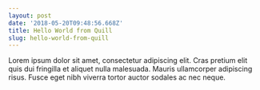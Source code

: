```yaml
---
layout: post
date: '2018-05-20T09:48:56.668Z'
title: Hello World from Quill
slug: hello-world-from-quill
---
```

Lorem ipsum dolor sit amet, consectetur adipiscing elit. Cras pretium elit quis dui fringilla et aliquet nulla malesuada. Mauris ullamcorper adipiscing risus. Fusce eget nibh viverra tortor auctor sodales ac nec neque.
